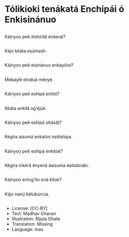 # Tólikíoki tenákatá Enchipái ó Enkisinánuo

##
Káínyoo peê éíshírítâ
enkeráí?

##
Kájo kéáta esúmash.

##
Káínyoo peê eisinánuo
enkáyíóní?

##
Mebayíé etoduá ményé.

##
Káínyoo peê eshipá
entitó?

##
Kéáta enkilâ ng'éjúk.

##
Káínyoo peê eshipá
oltásât?

##
Kégíra aisumá enkatiní
naitíshipa.

##
Káínyoo peê eshipá
enkítok?

##
Kégíra inkérâ ényená
áaisuma áaitobiraki.

##
Káínyoo ening'íto ená
kítok?

##
Kájo nanú kétukúrrua.

##
* License: [CC-BY]
* Text: Madhav Chavan
* Illustration: Rijuta Ghate
* Translation: Missing
* Language: mas
